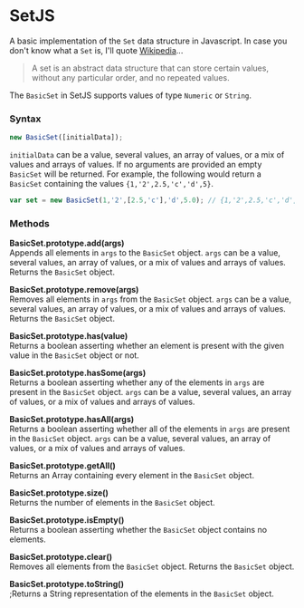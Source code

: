 # SetJS

A basic implementation of the `Set` data structure in Javascript. In case you don't know what a `Set` is, I'll quote [Wikipedia][1]...

> A set is an abstract data structure that can store certain values, without any particular order, and no repeated values.

The `BasicSet` in SetJS supports values of type `Numeric` or `String`.

### Syntax

```javascript
new BasicSet([initialData]);
```
`initialData` can be a value, several values, an array of values, or a mix of values and arrays of values. If no arguments are provided an empty `BasicSet` will be returned. For example, the following would return a `BasicSet` containing the values `{1,'2',2.5,'c','d',5}`.
```javascript
var set = new BasicSet(1,'2',[2.5,'c'],'d',5.0); // {1,'2',2.5,'c','d',5.0}
```

### Methods

**BasicSet.prototype.add(args)**
<br>Appends all elements in `args` to the `BasicSet` object. `args` can be a value, several values, an array of values, or a mix of values and arrays of values. Returns the `BasicSet` object.

**BasicSet.prototype.remove(args)**
<br>Removes all elements in `args` from the `BasicSet` object. `args` can be a value, several values, an array of values, or a mix of values and arrays of values. Returns the `BasicSet` object.

**BasicSet.prototype.has(value)**
<br>Returns a boolean asserting whether an element is present with the given value in the `BasicSet` object or not.

**BasicSet.prototype.hasSome(args)**
<br>Returns a boolean asserting whether any of the elements in `args` are present in the `BasicSet` object. `args` can be a value, several values, an array of values, or a mix of values and arrays of values.

**BasicSet.prototype.hasAll(args)**
<br>Returns a boolean asserting whether all of the elements in `args` are present in the `BasicSet` object. `args` can be a value, several values, an array of values, or a mix of values and arrays of values.

**BasicSet.prototype.getAll()**
<br>Returns an Array containing every element in the `BasicSet` object.

**BasicSet.prototype.size()**
<br>Returns the number of elements in the `BasicSet` object.

**BasicSet.prototype.isEmpty()**
<br>Returns a boolean asserting whether the `BasicSet` object contains no elements.

**BasicSet.prototype.clear()**
<br>Removes all elements from the `BasicSet` object. Returns the `BasicSet` object.

**BasicSet.prototype.toString()**
<br>;Returns a String representation of the elements in the `BasicSet` object.

[1]: http://en.wikipedia.org/wiki/Set_(computer_science) "Set (abstract data type)"
